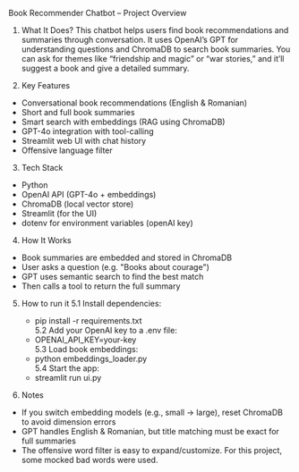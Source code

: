 Book Recommender Chatbot – Project Overview

1. What It Does?
This chatbot helps users find book recommendations and summaries through conversation. It uses OpenAI’s GPT for understanding questions and ChromaDB to search book summaries. You can ask for themes like “friendship and magic” or “war stories,” and it’ll suggest a book and give a detailed summary.

2. Key Features
- Conversational book recommendations (English & Romanian)
- Short and full book summaries
- Smart search with embeddings (RAG using ChromaDB)
- GPT-4o integration with tool-calling
- Streamlit web UI with chat history
- Offensive language filter

3. Tech Stack
- Python
- OpenAI API (GPT-4o + embeddings)
- ChromaDB (local vector store)
- Streamlit (for the UI)
- dotenv for environment variables (openAI key)

4. How It Works
- Book summaries are embedded and stored in ChromaDB
- User asks a question (e.g. "Books about courage")
- GPT uses semantic search to find the best match
- Then calls a tool to return the full summary

5. How to run it
5.1 Install dependencies:
    - pip install -r requirements.txt  
5.2 Add your OpenAI key to a .env file:
    - OPENAI_API_KEY=your-key  
5.3 Load book embeddings:
    - python embeddings_loader.py  
5.4 Start the app:
    - streamlit run ui.py  

6. Notes
- If you switch embedding models (e.g., small → large), reset ChromaDB to avoid dimension errors
- GPT handles English & Romanian, but title matching must be exact for full summaries
- The offensive word filter is easy to expand/customize. For this project, some mocked bad words were used.